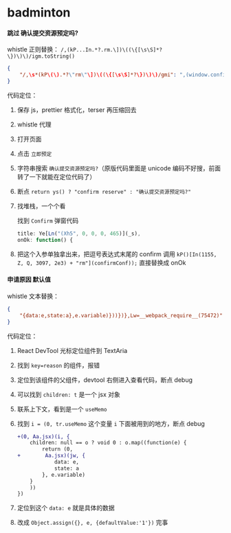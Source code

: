 # badminton

#### 跳过 确认提交资源预定吗?
whistle 正则替换：
`/,(kP...In.*?.rm.\])\((\{[\s\S]*?\})\)\)/igm.toString()`
```json
{
    "/,\s*(kP\(\).*?\"rm\"\])\((\{[\s\S]*?\})\)\)/gmi": ",(window.confirmConf=$2),window.confirmConf.onOk())"
}
```

代码定位：
1. 保存 js，prettier 格式化，terser 再压缩回去
2. whistle 代理
3. 打开页面
4. 点击 `立即预定`
5. 字符串搜索 `确认提交资源预定吗?`（原版代码里面是 unicode 编码不好搜，前面转了一下就能在定位代码了）
6. 断点 `return ys() ? "confirm reserve" : "确认提交资源预定吗?"`
7. 找堆栈，一个个看
    
    找到 `Confirm` 弹窗代码
    ```js
    title: Ye[Ln("(Xh5", 0, 0, 0, 465)](_s),
    onOk: function() {
    ```
8. 把这个入参单独拿出来，把逗号表达式末尾的 confirm 调用 `kP()[In(1155, Z, Q, 3097, 2e3) + "rm"](confirmConf));` 直接替换成 onOk


#### 申请原因 默认值
whistle 文本替换：
```json
{
    "{data:e,state:a},e.variable)}))})},Lw=__webpack_require__(75472)": "{data:Object.assign({}, e, {defaultValue:'1'}),state:a},e.variable)}))})},Lw=__webpack_require__(75472)"
}
```

代码定位：
1. React DevTool 光标定位组件到 TextAria
2. 找到 `key=reason` 的组件，报错
3. 定位到该组件的父组件，devtool 右侧进入查看代码，断点 debug
4. 可以找到 `children: t` 是一个 jsx 对象
5. 联系上下文，看到是一个 `useMemo`
6. 找到 `i = (0, tr.useMemo` 这个变量 `i` 下面被用到的地方，断点 debug

    ```diff
    +(0, Aa.jsx)(i, {
        children: null == o ? void 0 : o.map((function(e) {
            return (0,
    +        Aa.jsx)(jw, {
                data: e,
                state: a
            }, e.variable)
        }
        ))
    })
    ```
7. 定位到这个 `data: e` 就是具体的数据
8. 改成 `Object.assign({}, e, {defaultValue:'1'})` 完事
